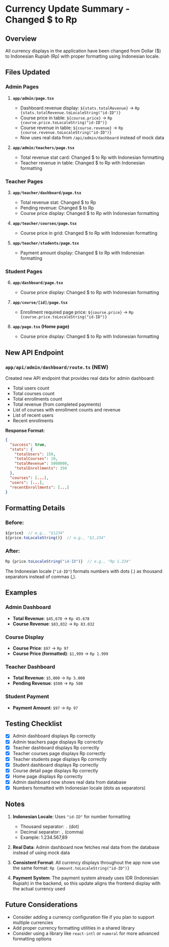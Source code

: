 # Currency Update Summary - Changed $ to Rp

## Overview
All currency displays in the application have been changed from Dollar ($) to Indonesian Rupiah (Rp) with proper formatting using Indonesian locale.

## Files Updated

### Admin Pages
1. **`app/admin/page.tsx`**
   - Dashboard revenue display: `${stats.totalRevenue}` → `Rp {stats.totalRevenue.toLocaleString("id-ID")}`
   - Course price in table: `${course.price}` → `Rp {course.price.toLocaleString("id-ID")}`
   - Course revenue in table: `${course.revenue}` → `Rp {course.revenue.toLocaleString("id-ID")}`
   - Now uses real data from `/api/admin/dashboard` instead of mock data

2. **`app/admin/teachers/page.tsx`**
   - Total revenue stat card: Changed $ to Rp with Indonesian formatting
   - Teacher revenue in table: Changed $ to Rp with Indonesian formatting

### Teacher Pages
3. **`app/teacher/dashboard/page.tsx`**
   - Total revenue stat: Changed $ to Rp
   - Pending revenue: Changed $ to Rp
   - Course price display: Changed $ to Rp with Indonesian formatting

4. **`app/teacher/courses/page.tsx`**
   - Course price in grid: Changed $ to Rp with Indonesian formatting

5. **`app/teacher/students/page.tsx`**
   - Payment amount display: Changed $ to Rp with Indonesian formatting

### Student Pages
6. **`app/dashboard/page.tsx`**
   - Course price display: Changed $ to Rp with Indonesian formatting

7. **`app/course/[id]/page.tsx`**
   - Enrollment required page price: `${course.price}` → `Rp {course.price.toLocaleString("id-ID")}`

8. **`app/page.tsx` (Home page)**
   - Course price display: Changed $ to Rp with Indonesian formatting

## New API Endpoint

### `app/api/admin/dashboard/route.ts` (NEW)
Created new API endpoint that provides real data for admin dashboard:
- Total users count
- Total courses count
- Total enrollments count
- Total revenue (from completed payments)
- List of courses with enrollment counts and revenue
- List of recent users
- Recent enrollments

**Response Format:**
```json
{
  "success": true,
  "stats": {
    "totalUsers": 150,
    "totalCourses": 10,
    "totalRevenue": 5000000,
    "totalEnrollments": 350
  },
  "courses": [...],
  "users": [...],
  "recentEnrollments": [...]
}
```

## Formatting Details

### Before:
```javascript
${price}  // e.g., "$1234"
${price.toLocaleString()}  // e.g., "$1,234"
```

### After:
```javascript
Rp {price.toLocaleString("id-ID")}  // e.g., "Rp 1.234"
```

The Indonesian locale (`"id-ID"`) formats numbers with dots (.) as thousand separators instead of commas (,).

## Examples

### Admin Dashboard
- **Total Revenue**: `$45,678` → `Rp 45.678`
- **Course Revenue**: `$83,032` → `Rp 83.032`

### Course Display
- **Course Price**: `$97` → `Rp 97`
- **Course Price (formatted)**: `$1,999` → `Rp 1.999`

### Teacher Dashboard
- **Total Revenue**: `$5,000` → `Rp 5.000`
- **Pending Revenue**: `$500` → `Rp 500`

### Student Payment
- **Payment Amount**: `$97` → `Rp 97`

## Testing Checklist

- [x] Admin dashboard displays Rp correctly
- [x] Admin teachers page displays Rp correctly
- [x] Teacher dashboard displays Rp correctly
- [x] Teacher courses page displays Rp correctly
- [x] Teacher students page displays Rp correctly
- [x] Student dashboard displays Rp correctly
- [x] Course detail page displays Rp correctly
- [x] Home page displays Rp correctly
- [x] Admin dashboard now shows real data from database
- [x] Numbers formatted with Indonesian locale (dots as separators)

## Notes

1. **Indonesian Locale**: Uses `"id-ID"` for number formatting
   - Thousand separator: `.` (dot)
   - Decimal separator: `,` (comma)
   - Example: 1.234.567,89

2. **Real Data**: Admin dashboard now fetches real data from the database instead of using mock data

3. **Consistent Format**: All currency displays throughout the app now use the same format: `Rp {amount.toLocaleString("id-ID")}`

4. **Payment System**: The payment system already uses IDR (Indonesian Rupiah) in the backend, so this update aligns the frontend display with the actual currency used

## Future Considerations

- Consider adding a currency configuration file if you plan to support multiple currencies
- Add proper currency formatting utilities in a shared library
- Consider using a library like `react-intl` or `numeral` for more advanced formatting options
